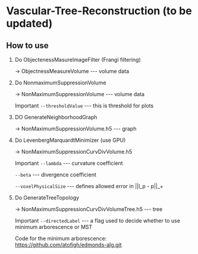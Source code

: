 
# Vascular-Tree-Reconstruction (to be updated)

## How to use 

 1. Do ObjectenessMasureImageFilter (Frangi filtering)
 
    → ObjectnessMeasureVolume --- volume data
 
 2. Do NonmaximumSuppressionVolume
 
    → NonMaximumSuppressionVolume --- volume data
 
    Important `--thresholdValue` --- this is threshold for plots
	
 3. DO GenerateNeighborhoodGraph
 
    → NonMaximumSuppressionVolume.h5 --- graph
 
 4. Do LevenbergMarquardtMinimizer (use GPU)
 
    → NonMaximumSuppressionCurvDivVolume.h5
 
    Important `--lambda` --- curvature coefficient
	
	`--beta` --- divergence coefficient
    
    `--voxelPhysicalSize` --- defines allowed error in ||l_p - p||_+
 
 5. Do GenerateTreeTopology
 
    → NonMaximumSuppressionCurvDivVolumeTree.h5 --- tree
 
    Important `--directedLabel`  --- a flag used to decide whether to use minimum arborescence or MST
	
	Code for the minimum arborescence: https://github.com/atofigh/edmonds-alg.git